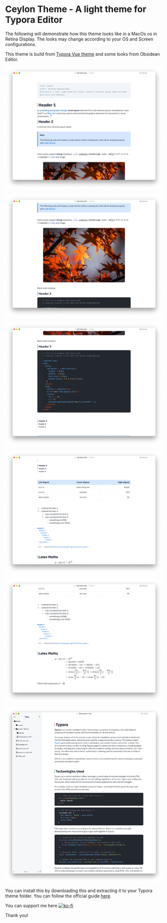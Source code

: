 # Ceylon Theme - A light theme for Typora Editor

The following will demonstrate how this theme looks like in a MacOs os in Retina Display. The looks may change according to your OS and Screen configurations.

This theme is build from [Typora Vue theme](https://github.com/blinkfox/typora-vue-theme) and some looks from Obsidean Editor.

![img](./img/SCR-20240219-ubhu.png)

![img](./img/SCR-20240219-ubss.png)

![img](./img/SCR-20240219-ubul.png)

![img](./img/SCR-20240219-ubwx.png)

![img](./img/SCR-20240219-ubxw.png)

![img](./img/SCR-20240303-kcps.png)

You can install this by downloading this and extracting it to your Typora theme folder. You can follow the official guide [here](https://theme.typora.io/doc/Install-Theme/).

You can support me here [![ko-fi](https://ko-fi.com/img/githubbutton_sm.svg)](https://ko-fi.com/G2G2UOIB9)

Thank you!